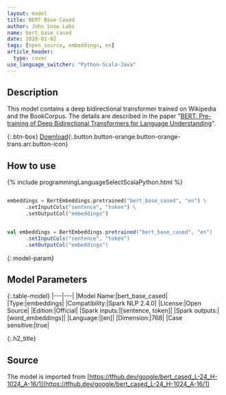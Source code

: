 ```yaml
---
layout: model
title: BERT Base Cased
author: John Snow Labs
name: bert_base_cased
date: 2020-01-02
tags: [open_source, embeddings, en]
article_header:
  type: cover
use_language_switcher: "Python-Scala-Java"
---
```


## Description
This model contains a deep bidirectional transformer trained on Wikipedia and the BookCorpus. The details are described in the paper "[BERT: Pre-training of Deep Bidirectional Transformers for Language Understanding](https://arxiv.org/abs/1810.04805)".

{:.btn-box}
[Download](https://s3.amazonaws.com/auxdata.johnsnowlabs.com/public/models/bert_base_cased_en_2.4.0_2.4_1580579557778.zip){:.button.button-orange.button-orange-trans.arr.button-icon}

## How to use

<div class="tabs-box" markdown="1">

{% include programmingLanguageSelectScalaPython.html %}

```python

embeddings = BertEmbeddings.pretrained("bert_base_cased", "en") \
      .setInputCols("sentence", "token") \
      .setOutputCol("embeddings")
```

```scala

val embeddings = BertEmbeddings.pretrained("bert_base_cased", "en")
      .setInputCols("sentence", "token")
      .setOutputCol("embeddings")
```

</div>

{:.model-param}
## Model Parameters

{:.table-model}
|---|---|
|Model Name:|bert_base_cased|
|Type:|embeddings|
|Compatibility:|Spark NLP 2.4.0|
|License:|Open Source|
|Edition:|Official|
|Spark inputs:|[sentence, token]|
|Spark outputs:|[word_embeddings]|
|Language:|[en]|
|Dimension:|768|
|Case sensitive:|true|

{:.h2_title}
## Source
The model is imported from [https://tfhub.dev/google/bert_cased_L-24_H-1024_A-16/1](https://tfhub.dev/google/bert_cased_L-24_H-1024_A-16/1)
